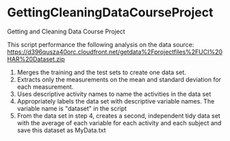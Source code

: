 # GettingCleaningDataCourseProject
Getting and Cleaning Data Course Project

This script performance the following analysis on the data source: 
https://d396qusza40orc.cloudfront.net/getdata%2Fprojectfiles%2FUCI%20HAR%20Dataset.zip 

1. Merges the training and the test sets to create one data set.
2. Extracts only the measurements on the mean and standard deviation for each measurement. 
3. Uses descriptive activity names to name the activities in the data set
4. Appropriately labels the data set with descriptive variable names. The variable name is "dataset" in the script
5. From the data set in step 4, creates a second, independent tidy data set with the average of 
   each variable for each activity and each subject and save this dataset as MyData.txt
